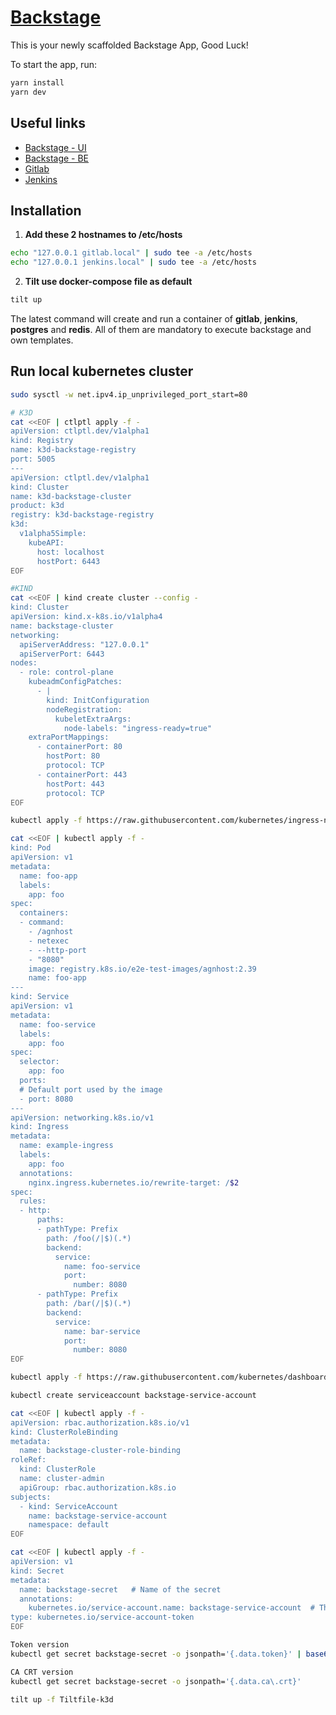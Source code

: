 # [Backstage](https://backstage.io)

This is your newly scaffolded Backstage App, Good Luck!

To start the app, run:

```sh
yarn install
yarn dev
```

## Useful links

- [Backstage - UI](http://localhost:3000)
- [Backstage - BE](http://localhost:7000)
- [Gitlab](http://gitlab.local:8090)
- [Jenkins](http://jenkins.local:8080)

## Installation

1. **Add these 2 hostnames to /etc/hosts**

```sh
echo "127.0.0.1 gitlab.local" | sudo tee -a /etc/hosts
echo "127.0.0.1 jenkins.local" | sudo tee -a /etc/hosts
```

2. **Tilt use docker-compose file as default**

```sh
tilt up
```

The latest command will create and run a container of **gitlab**, **jenkins**, **postgres** and **redis**. All of them are mandatory to execute backstage and own templates.

## Run local kubernetes cluster

```sh
sudo sysctl -w net.ipv4.ip_unprivileged_port_start=80

# K3D
cat <<EOF | ctlptl apply -f -
apiVersion: ctlptl.dev/v1alpha1
kind: Registry
name: k3d-backstage-registry
port: 5005
---
apiVersion: ctlptl.dev/v1alpha1
kind: Cluster
name: k3d-backstage-cluster
product: k3d
registry: k3d-backstage-registry
k3d:
  v1alpha5Simple:
    kubeAPI:
      host: localhost
      hostPort: 6443
EOF

#KIND
cat <<EOF | kind create cluster --config -
kind: Cluster
apiVersion: kind.x-k8s.io/v1alpha4
name: backstage-cluster
networking:
  apiServerAddress: "127.0.0.1"
  apiServerPort: 6443
nodes:
  - role: control-plane
    kubeadmConfigPatches:
      - |
        kind: InitConfiguration
        nodeRegistration:
          kubeletExtraArgs:
            node-labels: "ingress-ready=true"
    extraPortMappings:
      - containerPort: 80
        hostPort: 80
        protocol: TCP
      - containerPort: 443
        hostPort: 443
        protocol: TCP
EOF

kubectl apply -f https://raw.githubusercontent.com/kubernetes/ingress-nginx/main/deploy/static/provider/kind/deploy.yaml

cat <<EOF | kubectl apply -f -
kind: Pod
apiVersion: v1
metadata:
  name: foo-app
  labels:
    app: foo
spec:
  containers:
  - command:
    - /agnhost
    - netexec
    - --http-port
    - "8080"
    image: registry.k8s.io/e2e-test-images/agnhost:2.39
    name: foo-app
---
kind: Service
apiVersion: v1
metadata:
  name: foo-service
  labels:
    app: foo
spec:
  selector:
    app: foo
  ports:
  # Default port used by the image
  - port: 8080
---
apiVersion: networking.k8s.io/v1
kind: Ingress
metadata:
  name: example-ingress
  labels:
    app: foo
  annotations:
    nginx.ingress.kubernetes.io/rewrite-target: /$2
spec:
  rules:
  - http:
      paths:
      - pathType: Prefix
        path: /foo(/|$)(.*)
        backend:
          service:
            name: foo-service
            port:
              number: 8080
      - pathType: Prefix
        path: /bar(/|$)(.*)
        backend:
          service:
            name: bar-service
            port:
              number: 8080
EOF

kubectl apply -f https://raw.githubusercontent.com/kubernetes/dashboard/v2.7.0/aio/deploy/recommended.yaml

kubectl create serviceaccount backstage-service-account

cat <<EOF | kubectl apply -f -
apiVersion: rbac.authorization.k8s.io/v1
kind: ClusterRoleBinding
metadata:
  name: backstage-cluster-role-binding
roleRef:
  kind: ClusterRole
  name: cluster-admin
  apiGroup: rbac.authorization.k8s.io
subjects:
  - kind: ServiceAccount
    name: backstage-service-account
    namespace: default
EOF

cat <<EOF | kubectl apply -f -
apiVersion: v1
kind: Secret
metadata:
  name: backstage-secret   # Name of the secret
  annotations:
    kubernetes.io/service-account.name: backstage-service-account  # The service account to bind to
type: kubernetes.io/service-account-token
EOF

Token version
kubectl get secret backstage-secret -o jsonpath='{.data.token}' | base64 --decode

CA CRT version
kubectl get secret backstage-secret -o jsonpath='{.data.ca\.crt}'

tilt up -f Tiltfile-k3d

```
